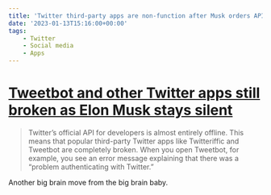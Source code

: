 ```yaml
---
title: 'Twitter third-party apps are non-function after Musk orders API changes'
date: '2023-01-13T15:16:00+00:00'
tags:
    - Twitter
    - Social media
    - Apps
---
```


# [Tweetbot and other Twitter apps still broken as Elon Musk stays silent](https://9to5mac.com/2023/01/13/tweetbot-twitter-apps-still-broken-elon-musk-api/)

> Twitter’s official API for developers is almost entirely offline. This means that popular third-party Twitter apps like Twitteriffic and Tweetbot are completely broken. When you open Tweetbot, for example, you see an error message explaining that there was a “problem authenticating with Twitter.”

Another big brain move from the big brain baby.